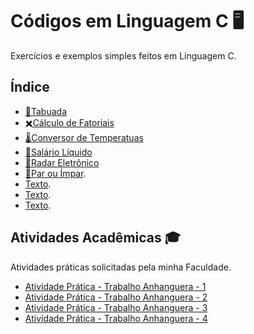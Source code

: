 # Códigos em Linguagem C 🖥️

Exercícios e exemplos simples feitos em Linguagem C.

## Índice

- [🧮Tabuada](https://github.com/gabriel-alex279/Linguagem-C/commit/c9dc29edad2ef7e1b81137f760da3e1dc6af5670)
- [✖️Cálculo de Fatoriais](https://github.com/gabriel-alex279/Linguagem-C/commit/b3e87675ef2547bf0b55226af32e09fe96df441c)
- [🌡️Conversor de Temperatuas](https://github.com/gabriel-alex279/Linguagem-C/commit/8463244f70a766fa4b75bfb5ed6098f9c64cac23)
- [💸Salário Líquido](https://github.com/gabriel-alex279/Linguagem-C/commit/46385091627dc3453be436c1a587e9f1078e1b01)
- [🚓Radar Eletrônico](https://github.com/gabriel-alex279/Linguagem-C/commit/16570d2206dcf197d9e5aabfa6cccca3c171e037)
- [🔢Par ou Ímpar](https://github.com/gabriel-alex279/Linguagem-C/commit/80e3b9fdfd4188e76b905fc972492c7a8d09c4e1).
- [Texto](link).
- [Texto](link).
- [Texto](link).

## Atividades Acadêmicas 🎓

Atividades práticas solicitadas pela minha Faculdade.

- [Atividade Prática - Trabalho Anhanguera - 1](https://github.com/gabriel-alex279/Linguagem-C/commit/ecd461d3174f5f043e0577a5e9550bc936f0924a)
- [Atividade Prática - Trabalho Anhanguera - 2](https://github.com/gabriel-alex279/Linguagem-C/commit/81a7e860dae5d71803713615983c314e97aaa6f2)
- [Atividade Prática - Trabalho Anhanguera - 3](https://github.com/gabriel-alex279/Linguagem-C/commit/e6cc3de03fb211c75c7ecfca0873e46982462946)
- [Atividade Prática - Trabalho Anhanguera - 4](https://github.com/gabriel-alex279/Linguagem-C/commit/a90be837866f53c496fae17a93c20d3df05311ac)

